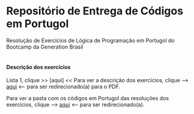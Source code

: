 # Repositório de Entrega de Códigos em Portugol

Resolução de Exercícios de Lógica de Programação em Portugol do Bootcamp da Generation Brasil <br><br>


#### Descrição dos exercícios
Lista 1, clique >> [aqui] << Para ver a descrição dos exercícios, clique --> [aqui](https://github.com/dimitrimarinho/generation-logic-port/blob/c910c1b3d5a5fb869763f8ce76fab7cae507a81d/PDF-Exercicios/INTRO-CS-2%20Exerc%C3%ADcios%20de%20l%C3%B3gica%20de%20programa%C3%A7%C3%A3o.pdf) <-- para ser redirecionado(a) para o PDF.

Para ver a pasta com os códigos em Portugol das resoluções dos exercícios, clique --> [aqui](https://github.com/dimitrimarinho/generation-logic-port/tree/main/resolucoes) <-- para ser redirecionado(a).
